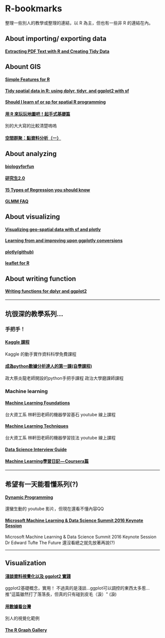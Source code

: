 # R-bookmarks
整理一些別人的教學或整理的連結，以 R 為主，但也有一些非 R 的連結在內。

## About importing/ exporting data

#### [Extracting PDF Text with R and Creating Tidy Data](https://www.r-bloggers.com/extracting-pdf-text-with-r-and-creating-tidy-data/)


## Abount GIS

#### [Simple Features for R](https://cran.r-project.org/web/packages/sf/vignettes/sf1.html#sfc-simple-feature-geometry-list-column)

#### [Tidy spatial data in R: using dplyr, tidyr, and ggplot2 with sf](http://strimas.com/r/tidy-sf/)

#### [Should I learn sf or sp for spatial R programming](https://www.r-bloggers.com/should-i-learn-sf-or-sp-for-spatial-r-programming/)

#### [用 R 來玩玩地圖吧！起手式基礎篇](http://map-testing.blogspot.tw/2016/09/r.html)
別的大大寫的比較清楚嗚嗚

#### [空間群聚：點資料分析（一）](http://map-testing.blogspot.tw/2016/09/blog-post_26.html)

## About analyzing

#### [biologyforfun](https://biologyforfun.wordpress.com/)

#### [研究生2.0](https://researcher20.com/2010/10/29/stats-concepts-index/)

#### [15 Types of Regression you should know](https://www.r-bloggers.com/15-types-of-regression-you-should-know/)

#### [GLMM FAQ](https://bbolker.github.io/mixedmodels-misc/glmmFAQ.html#model-extensions-overdispersion-zero-inflation)


## About visualizing

#### [Visualizing geo-spatial data with sf and plotly](https://www.r-bloggers.com/visualizing-geo-spatial-data-with-sf-and-plotly/)

#### [Learning from and improving upon ggplotly conversions](https://blog.cpsievert.me/2018/01/30/learning-improving-ggplotly-geom-sf/)

#### [plotly(github)](https://github.com/ropensci/plotly)

#### [leaflet for R](https://rstudio.github.io/leaflet/markers.html)

## About writing function

#### [Writing functions for dplyr and ggplot2](https://www.r-bloggers.com/writing-functions-for-dplyr-and-ggplot2-april-2-2018/)

----

## 坑很深的教學系列...

### 手把手！

#### [Kaggle 課程](https://www.kaggle.com/learn/overview)
Kaggle 的動手實作資料科學免費課程

#### [成為python數據分析達人的第一課(自學課程)](http://moocs.nccu.edu.tw/course/123/intro)
政大蔡炎龍老師開設的python手把手課程 政治大學磨課師課程

### Machine learning

#### [Machine Learning Foundations](https://www.youtube.com/watch?v=nQvpFSMPhr0&list=PLXVfgk9fNX2I7tB6oIINGBmW50rrmFTqf)
台大資工系 林軒田老師的機器學習基石 youtube 線上課程

#### [Machine Learning Techniques](https://www.youtube.com/watch?v=A-GxGCCAIrg&list=PLXVfgk9fNX2IQOYPmqjqWsNUFl2kpk1U2)
台大資工系 林軒田老師的機器學習技法 youtube 線上課程

#### [Data Science Interview Guide](https://towardsdatascience.com/data-science-interview-guide-4ee9f5dc778)

#### [Machine Learning學習日記 — Coursera篇 ](https://medium.com/@ken90242/machine-learning%E5%AD%B8%E7%BF%92%E6%97%A5%E8%A8%98-coursera%E7%AF%87-%E6%A5%94%E5%AD%90-b4843f5d9e49)
----

## 希望有一天能看懂系列(?)

#### [Dynamic Programming](https://www.youtube.com/watch?v=DiAtV7SneRE)
還蠻生動的 youtube 影片，但現在還看不懂內容QQ

#### [Microsoft Machine Learning & Data Science Summit 2016 Keynote Session](https://www.youtube.com/watch?v=rHUDJ8RyseQ)
Microsoft Machine Learning & Data Science Summit 2016 Keynote Session Dr Edward Tufte The Future
還沒看總之就先放著再說(?)

----
## Visualization

#### [淺談資料視覺化以及 ggplot2 實踐](https://leemengtaiwan.github.io/data-visualization-from-matplotlib-to-ggplot2.html)
ggplot2基礎概念，實用！ 不過真的是淺談...ggplot可以調控的東西太多惹...
推"這篇雖然打了落落長，但真的只有碰到皮毛（淚）" (淚)

#### [用數據看台灣](https://www.taiwanstat.com/realtime/)
別人的視覺化範例

#### [The R Graph Gallery](https://www.r-graph-gallery.com/)
